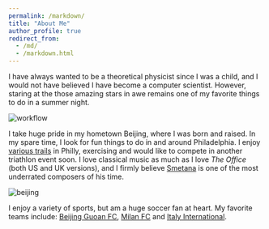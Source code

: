 ```yaml
---
permalink: /markdown/
title: "About Me"
author_profile: true
redirect_from: 
  - /md/
  - /markdown.html
---
```




I have always wanted to be a theoretical physicist since I was a child, and I would not have believed I have become a computer scientist. However, staring at the those amazing stars in awe remains one of my favorite things to do in a summer night.

![workflow](https://chaozhongyinxiang.github.io/images/starry_night_small.png)

I take huge pride in my hometown Beijing, where I was born and raised. In my spare time, I look for fun things to do in and around Philadelphia. I enjoy [various trails](https://www.alltrails.com/parks/us/pennsylvania/fairmount-park) in Philly, exercising and would like to compete in another triathlon event soon. I love classical music as much as I love *The Office* (both US and UK versions), and I firmly believe [Smetana](https://www.youtube.com/watch?v=ZWFwtMWFLdc) is one of the most underrated composers of his time.

![beijing](https://chaozhongyinxiang.github.io/images/beijing_xu.png)

I enjoy a variety of sports, but am a huge soccer fan at heart. My favorite teams include: [Beijing Guoan FC](http://www.fcguoan.com/en/), [Milan FC](https://www.acmilan.com/it) and [Italy International](https://www.figc.it/it/home/). 
